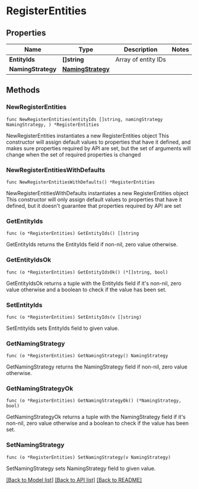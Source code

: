 # RegisterEntities

## Properties

Name | Type | Description | Notes
------------ | ------------- | ------------- | -------------
**EntityIds** | **[]string** | Array of entity IDs | 
**NamingStrategy** | [**NamingStrategy**](NamingStrategy.md) |  | 

## Methods

### NewRegisterEntities

`func NewRegisterEntities(entityIds []string, namingStrategy NamingStrategy, ) *RegisterEntities`

NewRegisterEntities instantiates a new RegisterEntities object
This constructor will assign default values to properties that have it defined,
and makes sure properties required by API are set, but the set of arguments
will change when the set of required properties is changed

### NewRegisterEntitiesWithDefaults

`func NewRegisterEntitiesWithDefaults() *RegisterEntities`

NewRegisterEntitiesWithDefaults instantiates a new RegisterEntities object
This constructor will only assign default values to properties that have it defined,
but it doesn't guarantee that properties required by API are set

### GetEntityIds

`func (o *RegisterEntities) GetEntityIds() []string`

GetEntityIds returns the EntityIds field if non-nil, zero value otherwise.

### GetEntityIdsOk

`func (o *RegisterEntities) GetEntityIdsOk() (*[]string, bool)`

GetEntityIdsOk returns a tuple with the EntityIds field if it's non-nil, zero value otherwise
and a boolean to check if the value has been set.

### SetEntityIds

`func (o *RegisterEntities) SetEntityIds(v []string)`

SetEntityIds sets EntityIds field to given value.


### GetNamingStrategy

`func (o *RegisterEntities) GetNamingStrategy() NamingStrategy`

GetNamingStrategy returns the NamingStrategy field if non-nil, zero value otherwise.

### GetNamingStrategyOk

`func (o *RegisterEntities) GetNamingStrategyOk() (*NamingStrategy, bool)`

GetNamingStrategyOk returns a tuple with the NamingStrategy field if it's non-nil, zero value otherwise
and a boolean to check if the value has been set.

### SetNamingStrategy

`func (o *RegisterEntities) SetNamingStrategy(v NamingStrategy)`

SetNamingStrategy sets NamingStrategy field to given value.



[[Back to Model list]](../README.md#documentation-for-models) [[Back to API list]](../README.md#documentation-for-api-endpoints) [[Back to README]](../README.md)


